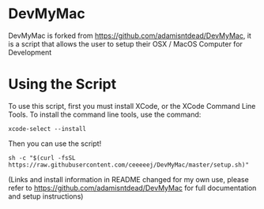 # DevMyMac
DevMyMac is forked from https://github.com/adamisntdead/DevMyMac, it is a script that allows the user to setup their OSX / MacOS Computer for Development

# Using the Script
To use this script, first you must install XCode, or the XCode Command Line Tools. To install the command line tools, use the command:

`xcode-select --install`

Then you can use the script!

`sh -c "$(curl -fsSL https://raw.githubusercontent.com/ceeeeej/DevMyMac/master/setup.sh)"`

(Links and install information in README changed for my own use, please refer to https://github.com/adamisntdead/DevMyMac for full documentation and setup instructions)
